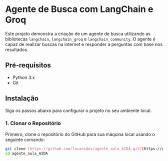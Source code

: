# Agente de Busca com LangChain e Groq

Este projeto demonstra a criação de um agente de busca utilizando as bibliotecas `langchain`, `langchain_groq` e `langchain_community`. O agente é capaz de realizar buscas na internet e responder a perguntas com base nos resultados.

## Pré-requisitos

* Python 3.x
* Git

## Instalação

Siga os passos abaixo para configurar o projeto no seu ambiente local.

### 1. Clonar o Repositório

Primeiro, clone o repositório do GitHub para sua máquina local usando o seguinte comando:

```bash
git clone [https://github.com/lucansdev/agente_aula_AIDA.git](https://github.com/lucansdev/agente_aula_AIDA.git)
cd agente_aula_AIDA
